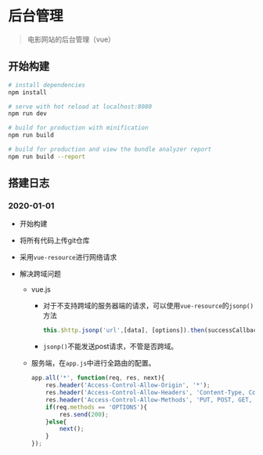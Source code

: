 # 后台管理

> 电影网站的后台管理（vue）

## 开始构建

``` bash
# install dependencies
npm install

# serve with hot reload at localhost:8080
npm run dev

# build for production with minification
npm run build

# build for production and view the bundle analyzer report
npm run build --report
```

## 搭建日志

### 2020-01-01

- 开始构建

- 将所有代码上传git仓库

- 采用`vue-resource`进行网络请求

- 解决跨域问题

  - vue.js

    - 对于不支持跨域的服务器端的请求，可以使用`vue-resource`的`jsonp()`方法

      ```js
      this.$http.jsonp('url',[data], [options]).then(successCallback, errorCallback);
      ```

    - `jsonp()`不能发送post请求，不管是否跨域。

  - 服务端，在`app.js`中进行全路由的配置。

    ```js
    app.all('*', function(req, res, next){
    	res.header('Access-Control-Allow-Origin', '*');
    	res.header('Access-Control-Allow-Headers', 'Content-Type, Content-Length, Authorization, Accept, X-Requested-With, yourHeaderFeild');
    	res.header('Access-Control-Allow-Methods', 'PUT, POST, GET, DELETE, OPTIONS');
    	if(req.methods == 'OPTIONS'){
    		res.send(200);
    	}else{
    		next();
    	}
    });
    ```

